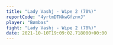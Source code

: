 ```yaml
---
title: "Lady Vashj - Wipe 2 (70%)"
reportCode: "4yrtmDTNkwGfznvJ"
player: "Bømbas"
fight: "Lady Vashj - Wipe 2 (70%)"
date: 2021-10-10T19:09:02.718000+00:00
---
```

